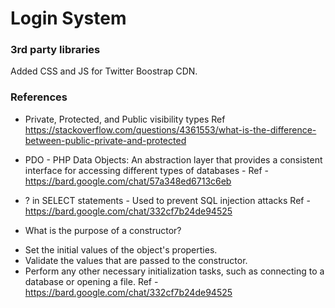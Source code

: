 # Login System 

### 3rd party libraries
Added CSS and JS for Twitter Boostrap CDN.

### References
- Private, Protected, and Public visibility types
Ref https://stackoverflow.com/questions/4361553/what-is-the-difference-between-public-private-and-protected

- PDO - PHP Data Objects: An abstraction layer that provides a consistent interface for accessing different types of databases - 
Ref - https://bard.google.com/chat/57a348ed6713c6eb 

- ? in SELECT statements - Used to prevent SQL injection attacks 
Ref - https://bard.google.com/chat/332cf7b24de94525 

- What is the purpose of a constructor?
* Set the initial values of the object's properties.
* Validate the values that are passed to the constructor.
* Perform any other necessary initialization tasks, such as connecting to a database or opening a file.
Ref - https://bard.google.com/chat/332cf7b24de94525 